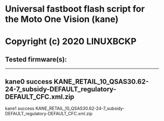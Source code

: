# Universal fastboot flash script for the Moto One Vision (kane)
# Copyright (c) 2020 LINUXBCKP
## Tested firmware(s):
-----------------------------------
kane0 success 
KANE_RETAIL_10_QSAS30.62-24-7_subsidy-DEFAULT_regulatory-DEFAULT_CFC.xml.zip
-----------------------------------
kane1 success 
KANE_RETAIL_10_QSAS30.62-24-7_subsidy-DEFAULT_regulatory-DEFAULT_CFC.xml.zip
